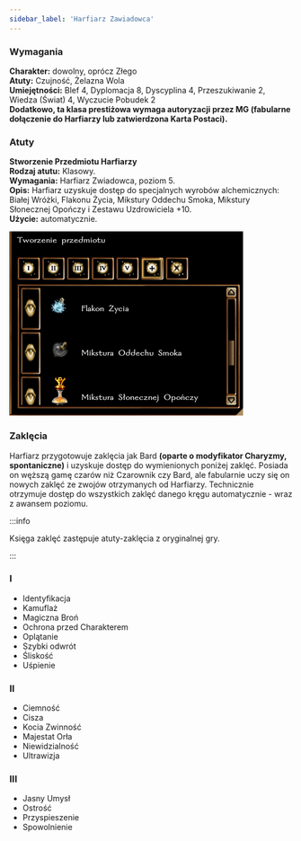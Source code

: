 ```yaml
---
sidebar_label: 'Harfiarz Zawiadowca'
---
```



### Wymagania

**Charakter:** dowolny, oprócz Złego \
**Atuty:** Czujność, Żelazna Wola \
**Umiejętności:** Blef 4, Dyplomacja 8, Dyscyplina 4, Przeszukiwanie 2, Wiedza (Świat) 4, Wyczucie Pobudek 2 \
**Dodatkowo, ta klasa prestiżowa wymaga autoryzacji przez MG (fabularne dołączenie do Harfiarzy lub zatwierdzona Karta Postaci).**

### Atuty

**Stworzenie Przedmiotu Harfiarzy** \
**Rodzaj atutu:** Klasowy. \
**Wymagania:** Harfiarz Zwiadowca, poziom 5. \
**Opis:** Harfiarz uzyskuje dostęp do specjalnych wyrobów alchemicznych: Białej Wróżki, Flakonu Życia, Mikstury Oddechu Smoka, Mikstury Słonecznej Opończy i Zestawu Uzdrowiciela +10. \
**Użycie:** automatycznie.

![harfiarz przedmioty](../../static/img/wiki/wiki-klasy/harfiarz-przedmioty.png)

### Zaklęcia

Harfiarz przygotowuje zaklęcia jak Bard **(oparte o modyfikator Charyzmy, spontaniczne)** i uzyskuje dostęp do wymienionych poniżej zaklęć. Posiada on węższą gamę czarów niż Czarownik czy Bard, ale fabularnie uczy się on nowych zaklęć ze zwojów otrzymanych od Harfiarzy. Technicznie otrzymuje dostęp do wszystkich zaklęć danego kręgu automatycznie - wraz z awansem poziomu.

:::info

Księga zaklęć zastępuje atuty-zaklęcia z oryginalnej gry.

:::

### I

- Identyfikacja
- Kamuflaż
- Magiczna Broń
- Ochrona przed Charakterem
- Oplątanie
- Szybki odwrót
- Śliskość
- Uśpienie

### II
- Ciemność
- Cisza
- Kocia Zwinność
- Majestat Orła
- Niewidzialność
- Ultrawizja

### III

- Jasny Umysł
- Ostrość
- Przyspieszenie
- Spowolnienie
